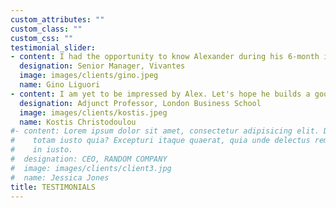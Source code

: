 ```yaml
---
custom_attributes: ""
custom_class: ""
custom_css: ""
testimonial_slider:
- content: I had the opportunity to know Alexander during his 6-month internship from September 2020 until February 2021 as his counselor at EY. Alexander showed a great work ethic and motivation to continuously learn abroad a broad range of topics.
  designation: Senior Manager, Vivantes
  image: images/clients/gino.jpeg
  name: Gino Liguori
- content: I am yet to be impressed by Alex. Let's hope he builds a good portfolio website.
  designation: Adjunct Professor, London Business School
  image: images/clients/kostis.jpeg
  name: Kostis Christodoulou
#- content: Lorem ipsum dolor sit amet, consectetur adipisicing elit. Dolores ad, omnis
#    totam iusto quia? Excepturi itaque quaerat, quia unde delectus rem error dignissimos
#    in iusto.
#  designation: CEO, RANDOM COMPANY
#  image: images/clients/client3.jpg
#  name: Jessica Jones
title: TESTIMONIALS
---
```

